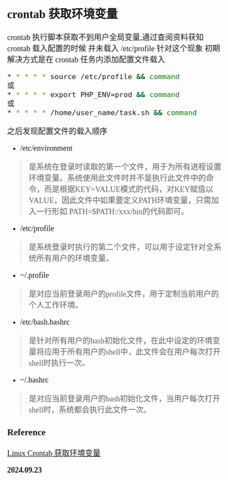 <font size=4 face='楷体'>

## crontab 获取环境变量

crontab 执行脚本获取不到用户全局变量,通过查阅资料获知 crontab 载入配置的时候 并未载入 /etc/profile
针对这个现象 初期解决方式是在 crontab 任务内添加配置文件载入
```bash
* * * * * source /etc/profile && command
或
* * * * * export PHP_ENV=prod && command
或
* * * * * /home/user_name/task.sh && command
```
之后发现配置文件的载入顺序

-   /etc/environment

> 是系统在登录时读取的第一个文件，用于为所有进程设置环境变量。系统使用此文件时并不是执行此文件中的命 令，而是根据KEY=VALUE模式的代码，对KEY赋值以VALUE，因此文件中如果要定义PATH环境变量，只需加入一行形如 PATH=$PATH:/xxx/bin的代码即可。

-   /etc/profile

> 是系统登录时执行的第二个文件，可以用于设定针对全系统所有用户的环境变量。

-   ~/.profile

> 是对应当前登录用户的profile文件，用于定制当前用户的个人工作环境。

-   /etc/bash.bashrc

> 是针对所有用户的bash初始化文件，在此中设定的环境变量将应用于所有用户的shell中，此文件会在用户每次打开shell时执行一次。

-   ~/.bashrc

> 是对应当前登录用户的bash初始化文件，当用户每次打开shell时，系统都会执行此文件一次。


### Reference

[Linux Crontab 获取环境变量](https://www.jianshu.com/p/202e95eb79be)

**2024.09.23**
